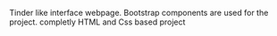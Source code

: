 Tinder like interface webpage.
Bootstrap components are used for the project.
completly HTML and Css based project
